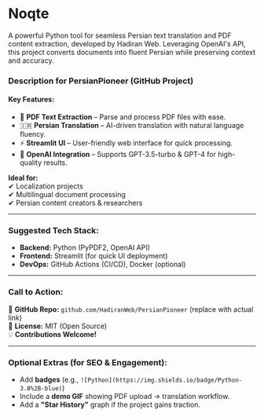 # Noqte
A powerful Python tool for seamless Persian text translation and PDF content extraction, developed by Hadiran Web. Leveraging OpenAI's API, this project converts documents into fluent Persian while preserving context and accuracy.
### **Description for PersianPioneer (GitHub Project)**  
#### **Key Features:**  
- 📄 **PDF Text Extraction** – Parse and process PDF files with ease.  
- 🇮🇷 **Persian Translation** – AI-driven translation with natural language fluency.  
- ⚡ **Streamlit UI** – User-friendly web interface for quick processing.  
- 🔌 **OpenAI Integration** – Supports GPT-3.5-turbo & GPT-4 for high-quality results.  

**Ideal for:**  
✔ Localization projects  
✔ Multilingual document processing  
✔ Persian content creators & researchers  

---

### **Suggested Tech Stack:**  
- **Backend:** Python (PyPDF2, OpenAI API)  
- **Frontend:** Streamlit (for quick UI deployment)  
- **DevOps:** GitHub Actions (CI/CD), Docker (optional)  

---

### **Call to Action:**  
🔗 **GitHub Repo:** `github.com/HadiranWeb/PersianPioneer` (replace with actual link)  
📜 **License:** MIT (Open Source)  
💡 **Contributions Welcome!**  

---

### **Optional Extras (for SEO & Engagement):**  
- Add **badges** (e.g., `![Python](https://img.shields.io/badge/Python-3.8%2B-blue)`)  
- Include a **demo GIF** showing PDF upload → translation workflow.  
- Add a **"Star History"** graph if the project gains traction.  
